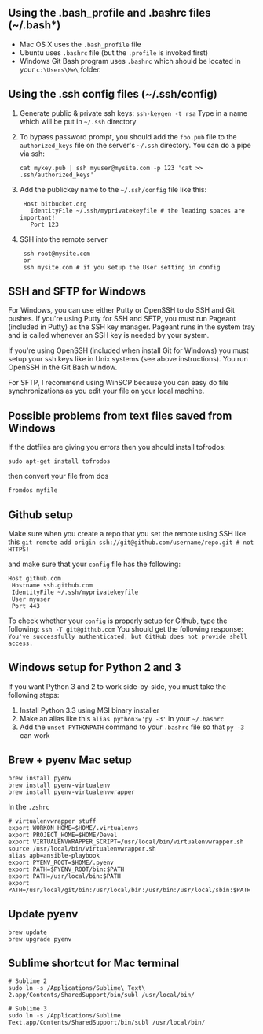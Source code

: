 Using the .bash_profile and .bashrc files (~/.bash*)
----------------------------------------
* Mac OS X uses the `.bash_profile` file 
* Ubuntu uses `.bashrc` file (but the `.profile` is invoked first) 
* Windows Git Bash program uses `.bashrc` which should be located in your `c:\Users\Me\` folder. 


Using the .ssh config files (~/.ssh/config)
--------------------------
1. Generate public & private ssh keys:
          `ssh-keygen -t rsa`
    Type in a name which will be put in `~/.ssh` directory

2. To bypass password prompt, you should add the `foo.pub` file to the `authorized_keys` file on the
server's `~/.ssh` directory. You can do a pipe via ssh:
    
    `cat mykey.pub | ssh myuser@mysite.com -p 123 'cat >> .ssh/authorized_keys' `

3. Add the publickey name to the `~/.ssh/config` file like this:

        Host bitbucket.org
          IdentityFile ~/.ssh/myprivatekeyfile # the leading spaces are important!
          Port 123

4. SSH into the remote server 

        ssh root@mysite.com
        or
        ssh mysite.com # if you setup the User setting in config

SSH and SFTP for Windows
-----------------------
For Windows, you can use either Putty or OpenSSH to do SSH and Git pushes.
If you're using Putty for SSH and SFTP, you must run Pageant (included in Putty) as the SSH key manager.
Pageant runs in the system tray and is called whenever an SSH key is needed by your system. 

If you're using OpenSSH (included when install Git for Windows) you must setup your ssh keys like
in Unix systems (see above instructions). You run OpenSSH in the Git Bash window.

For SFTP, I recommend using WinSCP because you can easy do file synchronizations as you edit your file on your local machine.

Possible problems from text files saved from Windows
----------------------------------------------------
If the dotfiles are giving you errors then you should install tofrodos:

```    
sudo apt-get install tofrodos
```
then convert your file from dos
```
fromdos myfile
```

Github setup
--------------
Make sure when you create a repo that you set the remote using SSH like this
`git remote add origin ssh://git@github.com/username/repo.git # not HTTPS!`

and make sure that your `config` file has the following:
```
Host github.com
 Hostname ssh.github.com
 IdentityFile ~/.ssh/myprivatekeyfile
 User myuser
 Port 443
```
To check whether your `config` is properly setup for Github, type the following:
`ssh -T git@github.com` 
You should get the following response:
`You've successfully authenticated, but GitHub does not provide shell access.`

Windows setup for Python 2 and 3
-------------------------------
If you want Python 3 and 2 to work side-by-side, you must take the following steps:

1. Install Python 3.3 using MSI binary installer
2. Make an alias like this `alias python3='py -3'` in your `~/.bashrc`
3. Add the `unset PYTHONPATH` command to your `.bashrc` file so that `py -3` can work

Brew + pyenv Mac setup
---------------------
```
brew install pyenv
brew install pyenv-virtualenv
brew install pyenv-virtualenvwrapper
```
In the `.zshrc`
```
# virtualenvwrapper stuff
export WORKON_HOME=$HOME/.virtualenvs
export PROJECT_HOME=$HOME/Devel
export VIRTUALENVWRAPPER_SCRIPT=/usr/local/bin/virtualenvwrapper.sh
source /usr/local/bin/virtualenvwrapper.sh
alias apb=ansible-playbook
export PYENV_ROOT=$HOME/.pyenv
export PATH=$PYENV_ROOT/bin:$PATH
export PATH=/usr/local/bin:$PATH
export PATH=/usr/local/git/bin:/usr/local/bin:/usr/bin:/usr/local/sbin:$PATH

```
Update pyenv
------------
```
brew update
brew upgrade pyenv
```



Sublime shortcut for Mac terminal
---------------------------------
```
# Sublime 2
sudo ln -s /Applications/Sublime\ Text\ 2.app/Contents/SharedSupport/bin/subl /usr/local/bin/

# Sublime 3
sudo ln -s /Applications/Sublime Text.app/Contents/SharedSupport/bin/subl /usr/local/bin/
```
